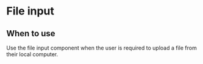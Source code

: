 # File input

## When to use
Use the file input component when the user is required to upload a file from their local computer.
